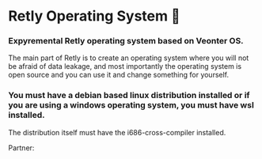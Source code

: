 # Retly Operating System 🐳

### Expyremental Retly operating system based on Veonter OS. 
The main part of Retly is to create an operating system where you will not be afraid of data leakage, and most importantly the operating system is open source and you can use it and change something for yourself.
### You must have a debian based linux distribution installed or if you are using a windows operating system, you must have wsl installed.

The distribution itself must have the i686-cross-compiler installed.

Partner: 
